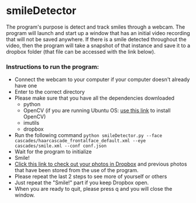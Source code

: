 # smileDetector

The program's purpose is detect and track smiles through a webcam. The program will launch and start up a window that has an initial video recording that will not be saved anywhere. If there is a smile detected throughout the video, then the program will take a snapshot of that instance and save it to a dropbox folder (that file can be accessed with the link below). 

### Instructions to run the program:
- Connect the webcam to your computer if your computer doesn't already have one
- Enter to the correct directory
- Please make sure that you have all the dependencies downloaded
  - python
  - OpenCV (if you are running Ubuntu OS: [use this link](https://www.pyimagesearch.com/2018/05/28/ubuntu-18-04-how-to-install-opencv/) to install OpenCV)
  - imutils
  - dropbox
- Run the following command
```python smileDetector.py --face cascades/haarcascade_frontalface_default.xml --eye cascades/smile.xml --conf conf.json```
- Wait for the program to initialize
- Smile!
- [Click this link to check out your photos in Dropbox](https://www.dropbox.com/sh/wl6nhf12ri9q9pr/AACDjx3NLrMoMt9MynXVhUPda?dl=0) and previous photos that have been stored from the use of the program.
- Please repeat the last 2 steps to see more of yourself or others
- Just repeat the "Smile!" part if you keep Dropbox open.
- When you are ready to quit, please press q and you will close the window.
